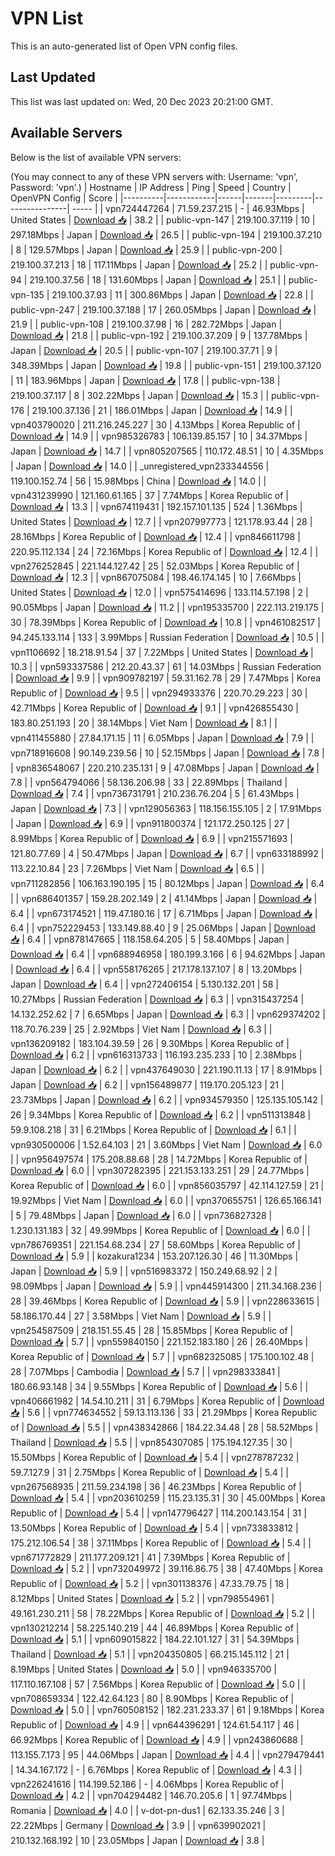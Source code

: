 # VPN List

This is an auto-generated list of Open VPN config files.

## Last Updated

This list was last updated on: Wed, 20 Dec 2023 20:21:00 GMT.

## Available Servers

Below is the list of available VPN servers:

(You may connect to any of these VPN servers with: Username: 'vpn', Password: 'vpn'.)
| Hostname | IP Address | Ping | Speed | Country | OpenVPN Config | Score |
|----------|------------|------|-------|---------|----------------| ----- |
| vpn724447264 | 71.59.237.215 | - | 46.93Mbps | United States | [Download 📥](./configs/server_0_US.ovpn) | 38.2 |
| public-vpn-147 | 219.100.37.119 | 10 | 297.18Mbps | Japan | [Download 📥](./configs/server_1_JP.ovpn) | 26.5 |
| public-vpn-194 | 219.100.37.210 | 8 | 129.57Mbps | Japan | [Download 📥](./configs/server_2_JP.ovpn) | 25.9 |
| public-vpn-200 | 219.100.37.213 | 18 | 117.11Mbps | Japan | [Download 📥](./configs/server_3_JP.ovpn) | 25.2 |
| public-vpn-94 | 219.100.37.56 | 18 | 131.60Mbps | Japan | [Download 📥](./configs/server_4_JP.ovpn) | 25.1 |
| public-vpn-135 | 219.100.37.93 | 11 | 300.86Mbps | Japan | [Download 📥](./configs/server_5_JP.ovpn) | 22.8 |
| public-vpn-247 | 219.100.37.188 | 17 | 260.05Mbps | Japan | [Download 📥](./configs/server_6_JP.ovpn) | 21.9 |
| public-vpn-108 | 219.100.37.98 | 16 | 282.72Mbps | Japan | [Download 📥](./configs/server_7_JP.ovpn) | 21.8 |
| public-vpn-192 | 219.100.37.209 | 9 | 137.78Mbps | Japan | [Download 📥](./configs/server_8_JP.ovpn) | 20.5 |
| public-vpn-107 | 219.100.37.71 | 9 | 348.39Mbps | Japan | [Download 📥](./configs/server_9_JP.ovpn) | 19.8 |
| public-vpn-151 | 219.100.37.120 | 11 | 183.96Mbps | Japan | [Download 📥](./configs/server_10_JP.ovpn) | 17.8 |
| public-vpn-138 | 219.100.37.117 | 8 | 302.22Mbps | Japan | [Download 📥](./configs/server_11_JP.ovpn) | 15.3 |
| public-vpn-176 | 219.100.37.136 | 21 | 186.01Mbps | Japan | [Download 📥](./configs/server_12_JP.ovpn) | 14.9 |
| vpn403790020 | 211.216.245.227 | 30 | 4.13Mbps | Korea Republic of | [Download 📥](./configs/server_13_KR.ovpn) | 14.9 |
| vpn985326783 | 106.139.85.157 | 10 | 34.37Mbps | Japan | [Download 📥](./configs/server_14_JP.ovpn) | 14.7 |
| vpn805207565 | 110.172.48.51 | 10 | 4.35Mbps | Japan | [Download 📥](./configs/server_15_JP.ovpn) | 14.0 |
| _unregistered_vpn233344556 | 119.100.152.74 | 56 | 15.98Mbps | China | [Download 📥](./configs/server_16_CN.ovpn) | 14.0 |
| vpn431239990 | 121.160.61.165 | 37 | 7.74Mbps | Korea Republic of | [Download 📥](./configs/server_17_KR.ovpn) | 13.3 |
| vpn674119431 | 192.157.101.135 | 524 | 1.36Mbps | United States | [Download 📥](./configs/server_18_US.ovpn) | 12.7 |
| vpn207997773 | 121.178.93.44 | 28 | 28.16Mbps | Korea Republic of | [Download 📥](./configs/server_19_KR.ovpn) | 12.4 |
| vpn846611798 | 220.95.112.134 | 24 | 72.16Mbps | Korea Republic of | [Download 📥](./configs/server_20_KR.ovpn) | 12.4 |
| vpn276252845 | 221.144.127.42 | 25 | 52.03Mbps | Korea Republic of | [Download 📥](./configs/server_21_KR.ovpn) | 12.3 |
| vpn867075084 | 198.46.174.145 | 10 | 7.66Mbps | United States | [Download 📥](./configs/server_22_US.ovpn) | 12.0 |
| vpn575414696 | 133.114.57.198 | 2 | 90.05Mbps | Japan | [Download 📥](./configs/server_23_JP.ovpn) | 11.2 |
| vpn195335700 | 222.113.219.175 | 30 | 78.39Mbps | Korea Republic of | [Download 📥](./configs/server_24_KR.ovpn) | 10.8 |
| vpn461082517 | 94.245.133.114 | 133 | 3.99Mbps | Russian Federation | [Download 📥](./configs/server_25_RU.ovpn) | 10.5 |
| vpn1106692 | 18.218.91.54 | 37 | 7.22Mbps | United States | [Download 📥](./configs/server_26_US.ovpn) | 10.3 |
| vpn593337586 | 212.20.43.37 | 61 | 14.03Mbps | Russian Federation | [Download 📥](./configs/server_27_RU.ovpn) | 9.9 |
| vpn909782197 | 59.31.162.78 | 29 | 7.47Mbps | Korea Republic of | [Download 📥](./configs/server_28_KR.ovpn) | 9.5 |
| vpn294933376 | 220.70.29.223 | 30 | 42.71Mbps | Korea Republic of | [Download 📥](./configs/server_29_KR.ovpn) | 9.1 |
| vpn426855430 | 183.80.251.193 | 20 | 38.14Mbps | Viet Nam | [Download 📥](./configs/server_30_VN.ovpn) | 8.1 |
| vpn411455880 | 27.84.171.15 | 11 | 6.05Mbps | Japan | [Download 📥](./configs/server_31_JP.ovpn) | 7.9 |
| vpn718916608 | 90.149.239.56 | 10 | 52.15Mbps | Japan | [Download 📥](./configs/server_32_JP.ovpn) | 7.8 |
| vpn836548067 | 220.210.235.131 | 9 | 47.08Mbps | Japan | [Download 📥](./configs/server_33_JP.ovpn) | 7.8 |
| vpn564794066 | 58.136.206.98 | 33 | 22.89Mbps | Thailand | [Download 📥](./configs/server_34_TH.ovpn) | 7.4 |
| vpn736731791 | 210.236.76.204 | 5 | 61.43Mbps | Japan | [Download 📥](./configs/server_35_JP.ovpn) | 7.3 |
| vpn129056363 | 118.156.155.105 | 2 | 17.91Mbps | Japan | [Download 📥](./configs/server_36_JP.ovpn) | 6.9 |
| vpn911800374 | 121.172.250.125 | 27 | 8.99Mbps | Korea Republic of | [Download 📥](./configs/server_37_KR.ovpn) | 6.9 |
| vpn215571693 | 121.80.77.69 | 4 | 50.47Mbps | Japan | [Download 📥](./configs/server_38_JP.ovpn) | 6.7 |
| vpn633188992 | 113.22.10.84 | 23 | 7.26Mbps | Viet Nam | [Download 📥](./configs/server_39_VN.ovpn) | 6.5 |
| vpn711282856 | 106.163.190.195 | 15 | 80.12Mbps | Japan | [Download 📥](./configs/server_40_JP.ovpn) | 6.4 |
| vpn686401357 | 159.28.202.149 | 2 | 41.14Mbps | Japan | [Download 📥](./configs/server_41_JP.ovpn) | 6.4 |
| vpn673174521 | 119.47.180.16 | 17 | 6.71Mbps | Japan | [Download 📥](./configs/server_42_JP.ovpn) | 6.4 |
| vpn752229453 | 133.149.88.40 | 9 | 25.06Mbps | Japan | [Download 📥](./configs/server_43_JP.ovpn) | 6.4 |
| vpn878147665 | 118.158.64.205 | 5 | 58.40Mbps | Japan | [Download 📥](./configs/server_44_JP.ovpn) | 6.4 |
| vpn688946958 | 180.199.3.166 | 6 | 94.62Mbps | Japan | [Download 📥](./configs/server_45_JP.ovpn) | 6.4 |
| vpn558176265 | 217.178.137.107 | 8 | 13.20Mbps | Japan | [Download 📥](./configs/server_46_JP.ovpn) | 6.4 |
| vpn272406154 | 5.130.132.201 | 58 | 10.27Mbps | Russian Federation | [Download 📥](./configs/server_47_RU.ovpn) | 6.3 |
| vpn315437254 | 14.132.252.62 | 7 | 6.65Mbps | Japan | [Download 📥](./configs/server_48_JP.ovpn) | 6.3 |
| vpn629374202 | 118.70.76.239 | 25 | 2.92Mbps | Viet Nam | [Download 📥](./configs/server_49_VN.ovpn) | 6.3 |
| vpn136209182 | 183.104.39.59 | 26 | 9.30Mbps | Korea Republic of | [Download 📥](./configs/server_50_KR.ovpn) | 6.2 |
| vpn616313733 | 116.193.235.233 | 10 | 2.38Mbps | Japan | [Download 📥](./configs/server_51_JP.ovpn) | 6.2 |
| vpn437649030 | 221.190.11.13 | 17 | 8.91Mbps | Japan | [Download 📥](./configs/server_52_JP.ovpn) | 6.2 |
| vpn156489877 | 119.170.205.123 | 21 | 23.73Mbps | Japan | [Download 📥](./configs/server_53_JP.ovpn) | 6.2 |
| vpn934579350 | 125.135.105.142 | 26 | 9.34Mbps | Korea Republic of | [Download 📥](./configs/server_54_KR.ovpn) | 6.2 |
| vpn511313848 | 59.9.108.218 | 31 | 6.21Mbps | Korea Republic of | [Download 📥](./configs/server_55_KR.ovpn) | 6.1 |
| vpn930500006 | 1.52.64.103 | 21 | 3.60Mbps | Viet Nam | [Download 📥](./configs/server_56_VN.ovpn) | 6.0 |
| vpn956497574 | 175.208.88.68 | 28 | 14.72Mbps | Korea Republic of | [Download 📥](./configs/server_57_KR.ovpn) | 6.0 |
| vpn307282395 | 221.153.133.251 | 29 | 24.77Mbps | Korea Republic of | [Download 📥](./configs/server_58_KR.ovpn) | 6.0 |
| vpn856035797 | 42.114.127.59 | 21 | 19.92Mbps | Viet Nam | [Download 📥](./configs/server_59_VN.ovpn) | 6.0 |
| vpn370655751 | 126.65.166.141 | 5 | 79.48Mbps | Japan | [Download 📥](./configs/server_60_JP.ovpn) | 6.0 |
| vpn736827328 | 1.230.131.183 | 32 | 49.99Mbps | Korea Republic of | [Download 📥](./configs/server_61_KR.ovpn) | 6.0 |
| vpn786769351 | 221.154.68.234 | 27 | 58.60Mbps | Korea Republic of | [Download 📥](./configs/server_62_KR.ovpn) | 5.9 |
| kozakura1234 | 153.207.126.30 | 46 | 11.30Mbps | Japan | [Download 📥](./configs/server_63_JP.ovpn) | 5.9 |
| vpn516983372 | 150.249.68.92 | 2 | 98.09Mbps | Japan | [Download 📥](./configs/server_64_JP.ovpn) | 5.9 |
| vpn445914300 | 211.34.168.236 | 28 | 39.46Mbps | Korea Republic of | [Download 📥](./configs/server_65_KR.ovpn) | 5.9 |
| vpn228633615 | 58.186.170.44 | 27 | 3.58Mbps | Viet Nam | [Download 📥](./configs/server_66_VN.ovpn) | 5.9 |
| vpn254587509 | 218.151.55.45 | 28 | 15.85Mbps | Korea Republic of | [Download 📥](./configs/server_67_KR.ovpn) | 5.7 |
| vpn559840150 | 221.152.183.180 | 26 | 26.40Mbps | Korea Republic of | [Download 📥](./configs/server_68_KR.ovpn) | 5.7 |
| vpn682325085 | 175.100.102.48 | 28 | 7.07Mbps | Cambodia | [Download 📥](./configs/server_69_KH.ovpn) | 5.7 |
| vpn298333841 | 180.66.93.148 | 34 | 9.55Mbps | Korea Republic of | [Download 📥](./configs/server_70_KR.ovpn) | 5.6 |
| vpn406661982 | 14.54.10.211 | 31 | 6.79Mbps | Korea Republic of | [Download 📥](./configs/server_71_KR.ovpn) | 5.6 |
| vpn774634552 | 59.13.113.136 | 33 | 21.29Mbps | Korea Republic of | [Download 📥](./configs/server_72_KR.ovpn) | 5.5 |
| vpn438342866 | 184.22.34.48 | 28 | 58.52Mbps | Thailand | [Download 📥](./configs/server_73_TH.ovpn) | 5.5 |
| vpn854307085 | 175.194.127.35 | 30 | 15.50Mbps | Korea Republic of | [Download 📥](./configs/server_74_KR.ovpn) | 5.4 |
| vpn278787232 | 59.7.127.9 | 31 | 2.75Mbps | Korea Republic of | [Download 📥](./configs/server_75_KR.ovpn) | 5.4 |
| vpn267568935 | 211.59.234.198 | 36 | 46.23Mbps | Korea Republic of | [Download 📥](./configs/server_76_KR.ovpn) | 5.4 |
| vpn203610259 | 115.23.135.31 | 30 | 45.00Mbps | Korea Republic of | [Download 📥](./configs/server_77_KR.ovpn) | 5.4 |
| vpn147796427 | 114.200.143.154 | 31 | 13.50Mbps | Korea Republic of | [Download 📥](./configs/server_78_KR.ovpn) | 5.4 |
| vpn733833812 | 175.212.106.54 | 38 | 37.11Mbps | Korea Republic of | [Download 📥](./configs/server_79_KR.ovpn) | 5.4 |
| vpn671772829 | 211.177.209.121 | 41 | 7.39Mbps | Korea Republic of | [Download 📥](./configs/server_80_KR.ovpn) | 5.2 |
| vpn732049972 | 39.116.86.75 | 38 | 47.40Mbps | Korea Republic of | [Download 📥](./configs/server_81_KR.ovpn) | 5.2 |
| vpn301138376 | 47.33.79.75 | 18 | 8.12Mbps | United States | [Download 📥](./configs/server_82_US.ovpn) | 5.2 |
| vpn798554961 | 49.161.230.211 | 58 | 78.22Mbps | Korea Republic of | [Download 📥](./configs/server_83_KR.ovpn) | 5.2 |
| vpn130212214 | 58.225.140.219 | 44 | 46.89Mbps | Korea Republic of | [Download 📥](./configs/server_84_KR.ovpn) | 5.1 |
| vpn609015822 | 184.22.101.127 | 31 | 54.39Mbps | Thailand | [Download 📥](./configs/server_85_TH.ovpn) | 5.1 |
| vpn204350805 | 66.215.145.112 | 21 | 8.19Mbps | United States | [Download 📥](./configs/server_86_US.ovpn) | 5.0 |
| vpn946335700 | 117.110.167.108 | 57 | 7.56Mbps | Korea Republic of | [Download 📥](./configs/server_87_KR.ovpn) | 5.0 |
| vpn708659334 | 122.42.64.123 | 80 | 8.90Mbps | Korea Republic of | [Download 📥](./configs/server_88_KR.ovpn) | 5.0 |
| vpn760508152 | 182.231.233.37 | 61 | 9.18Mbps | Korea Republic of | [Download 📥](./configs/server_89_KR.ovpn) | 4.9 |
| vpn644396291 | 124.61.54.117 | 46 | 66.92Mbps | Korea Republic of | [Download 📥](./configs/server_90_KR.ovpn) | 4.9 |
| vpn243860688 | 113.155.7.173 | 95 | 44.06Mbps | Japan | [Download 📥](./configs/server_91_JP.ovpn) | 4.4 |
| vpn279479441 | 14.34.167.172 | - | 6.76Mbps | Korea Republic of | [Download 📥](./configs/server_92_KR.ovpn) | 4.3 |
| vpn226241616 | 114.199.52.186 | - | 4.06Mbps | Korea Republic of | [Download 📥](./configs/server_93_KR.ovpn) | 4.2 |
| vpn704294482 | 146.70.205.6 | 1 | 97.74Mbps | Romania | [Download 📥](./configs/server_94_RO.ovpn) | 4.0 |
| v-dot-pn-dus1 | 62.133.35.246 | 3 | 22.22Mbps | Germany | [Download 📥](./configs/server_95_DE.ovpn) | 3.9 |
| vpn639902021 | 210.132.168.192 | 10 | 23.05Mbps | Japan | [Download 📥](./configs/server_96_JP.ovpn) | 3.8 |
